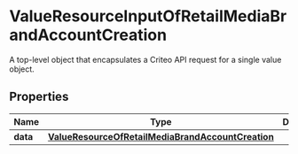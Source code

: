 

# ValueResourceInputOfRetailMediaBrandAccountCreation

A top-level object that encapsulates a Criteo API request for a single value object.

## Properties

| Name | Type | Description | Notes |
|------------ | ------------- | ------------- | -------------|
|**data** | [**ValueResourceOfRetailMediaBrandAccountCreation**](ValueResourceOfRetailMediaBrandAccountCreation.md) |  |  [optional] |



